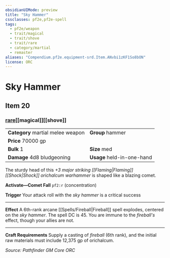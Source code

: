 ```yaml
---
obsidianUIMode: preview
title: "Sky Hammer"
cssclasses: pf2e,pf2e-spell
tags:
  - pf2e/weapon
  - trait/magical
  - trait/shove
  - trait/rare
  - category/martial
  - remaster
aliases: "Compendium.pf2e.equipment-srd.Item.ANvbi1zKF1So8bON"
license: ORC
---
```

# Sky Hammer
## Item 20
### [rare](rare "Rare Rarity Trait")[[magical]][[shove]]

|  |  |
| -- | -- |
| **Category** martial melee weapon | **Group** hammer |
| **Price** 70000 gp |  |
| **Bulk** 1 | **Size** med |
| **Damage** 4d8 bludgeoning  | **Usage** held-in-one-hand |



The sturdy head of this _+3 major striking [[Flaming|Flaming]] [[Shock|Shock]] orichalcum warhammer_ is shaped like a blazing comet.

**Activate—Comet Fall** `pf2:r` (concentration)

**Trigger** Your attack roll with the _sky hammer_ is a critical success

* * *

**Effect** A 6th-rank arcane [[Spells/Fireball|Fireball]] spell explodes, centered on the _sky hammer_. The spell DC is 45. You are immune to the _fireball's_ effect, though your allies are not.

* * *

**Craft Requirements** Supply a casting of _fireball_ (6th rank), and the initial raw materials must include 12,375 gp of orichalcum.

*Source: Pathfinder GM Core*
*ORC*